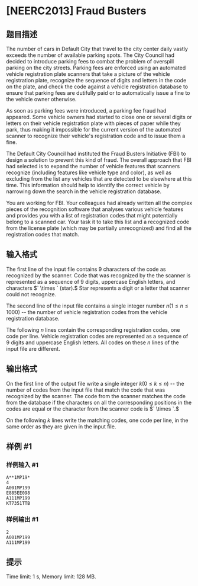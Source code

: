 # [NEERC2013] Fraud Busters

## 题目描述



The number of cars in Default City that travel to the city center daily vastly exceeds the number of available parking spots. The City Council had decided to introduce parking fees to combat the problem of overspill parking on the city streets. Parking fees are enforced using an automated vehicle registration plate scanners that take a picture of the vehicle registration plate, recognize the sequence of digits and letters in the code on the plate, and check the code against a vehicle registration database to ensure that parking fees are dutifully paid or to automatically issue a fine to the vehicle owner otherwise.

As soon as parking fees were introduced, a parking fee fraud had appeared. Some vehicle owners had started to close one or several digits or letters on their vehicle registration plate with pieces of paper while they park, thus making it impossible for the current version of the automated scanner to recognize their vehicle's registration code and to issue them a fine.

The Default City Council had instituted the Fraud Busters Initiative (FBI) to design a solution to prevent this kind of fraud. The overall approach that FBI had selected is to expand the number of vehicle features that scanners recognize (including features like vehicle type and color), as well as excluding from the list any vehicles that are detected to be elsewhere at this time. This information should help to identify the correct vehicle by narrowing down the search in the vehicle registration database.

You are working for FBI. Your colleagues had already written all the complex pieces of the recognition software that analyses various vehicle features and provides you with a list of registration codes that might potentially belong to a scanned car. Your task it to take this list and a recognized code from the license plate (which may be partially unrecognized) and find all the registration codes that match.



## 输入格式



The first line of the input file contains $9$ characters of the code as recognized by the scanner. Code that was recognized by the the scanner is represented as a sequence of $9$ digits, uppercase English letters, and characters $` \times ` (star).$ Star represents a digit or a letter that scanner could not recognize.

The second line of the input file contains a single integer number $n (1 \le n \le 1000)$ -- the number of vehicle registration codes from the vehicle registration database.

The following $n$ lines contain the corresponding registration codes, one code per line. Vehicle registration codes are represented as a sequence of $9$ digits and uppercase English letters. All codes on these $n$ lines of the input file are different.



## 输出格式



On the first line of the output file write a single integer $k (0 \le k \le n)$ -- the number of codes from the input file that match the code that was recognized by the scanner. The code from the scanner matches the code from the database if the characters on all the corresponding positions in the codes are equal or the character from the scanner code is $` \times `.$

On the following $k$ lines write the matching codes, one code per line, in the same order as they are given in the input file.



## 样例 #1

### 样例输入 #1
```
A**1MP19*
4
A001MP199
E885EE098
A111MP199
KT7351TTB
```

### 样例输出 #1

```
2
A001MP199
A111MP199
```

## 提示

Time limit: 1 s, Memory limit: 128 MB. 


